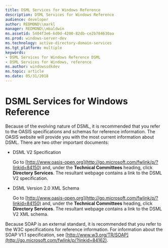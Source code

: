 ```yaml
---
title: DSML Services for Windows Reference
description: DSML Services for Windows Reference
audience: developer
author: REDMOND\\markl
manager: REDMOND\\mbaldwin
ms.assetid: 5404f3e6-6d0d-4200-82db-ce2b784630aa
ms.prod: windows-server-dev
ms.technology: active-directory-domain-services
ms.tgt_platform: multiple
keywords:
- DSML Services for Windows Reference DSML
- DSML Services for Windows, reference
ms.author: windowssdkdev
ms.topic: article
ms.date: 05/31/2018
---
```


# DSML Services for Windows Reference

Because of the evolving nature of DSML, it is recommended that you refer to the OASIS specifications and schemas for reference information. The OASIS website will provide you with the most current information about DSML. There are two other important documents:

-   DSML V2 Specification

    Go to [http://www.oasis-open.org](http://go.microsoft.com/fwlink/p/?linkid=84150) and, under the **Technical Committees** heading, click **Directory Services**. The resultant webpage contains a link to the DSML V2 specification.

-   DSML Version 2.0 XML Schema

    Go to [http://www.oasis-open.org](http://go.microsoft.com/fwlink/p/?linkid=84150) and, under the **Technical Committees** heading, click **Directory Services**. The resultant webpage contains a link to the DSML V2 XML schema.

Because SOAP is an external standard, it is recommended that you refer to the W3C specifications for reference information. For information about the SOAP V1.1 specification, see [http://www.w3.org/TR/SOAP](http://go.microsoft.com/fwlink/p/?linkid=84162).

 

 





